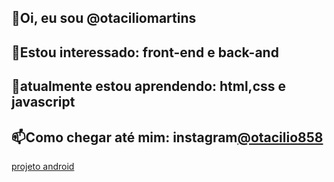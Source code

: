 <link rel="stylesheet" type="text/css" href="css.css">
<h2>👋Oi, eu sou @otaciliomartins</h2>
<h2>👀Estou interessado: front-end e back-and</h2>
<h2>🌱atualmente estou aprendendo: html,css e javascript</h2>
<h2>📫Como chegar até mim: instagram<a href="https://www.instagram.com/otacilio858/">@otacilio858</a></h2>
<a href="https://otaciliomartins.github.io/site-android/docs/">projeto android</a>
